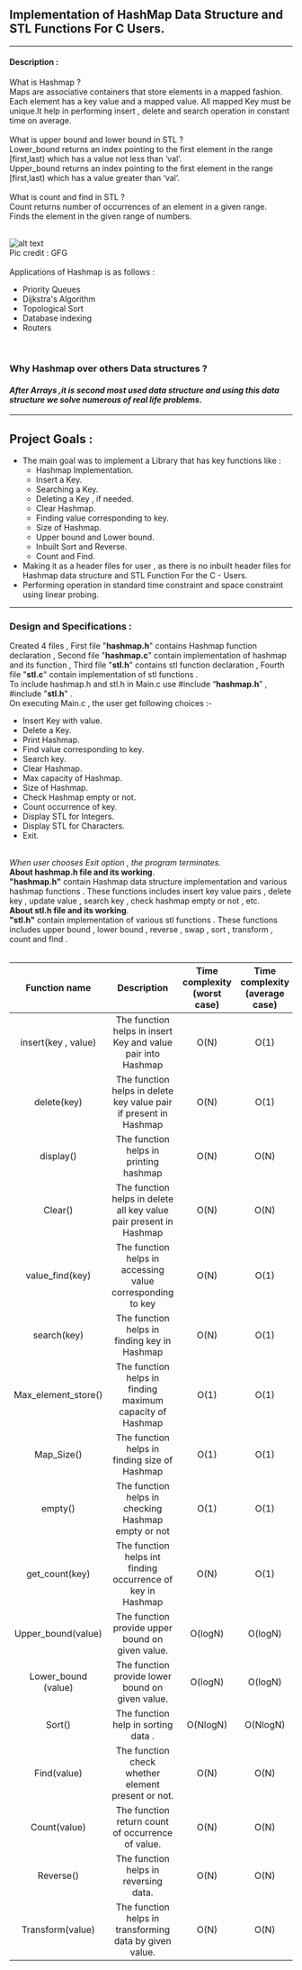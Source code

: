 ## Implementation of HashMap Data Structure and STL Functions For C Users.
___
#### Description :
What is Hashmap ? 
<br>
Maps are associative containers that store elements in a mapped fashion. Each element has a key value and a mapped value. All mapped Key must be unique.It help in performing insert , delete and search operation in constant time on average.
<br>
<br>
What is upper bound and lower bound in STL ?
<br>
Lower_bound returns an index pointing to the first element in the range [first,last) which has a value not less than ‘val’. <br>
Upper_bound returns an index pointing to the first element in the range [first,last) which has a value greater than ‘val’. <br><br>
What is count and find in STL ? <br>
Count returns number of occurrences of an element in a given range. <br>
Finds the element in the given range of numbers.<br><br>

![alt text](https://media.geeksforgeeks.org/wp-content/cdn-uploads/gq/2015/08/openAddressing1.png)<br>Pic credit : GFG <br><br>
Applications of Hashmap is as follows :
-	Priority Queues
-	Dijkstra's Algorithm
-	Topological Sort
-	Database indexing
-	Routers
<br>

### Why Hashmap over others Data structures ?
#### <i>After Arrays ,it is second most used data structure and using this data structure we solve numerous of real life problems.</i>
___

## Project Goals :
-	The main goal was to implement a Library that has key functions like :
     -	Hashmap Implementation.
     -	Insert a Key.
     -	Searching a Key.
     -	Deleting a Key , if needed.
     -	Clear Hashmap.
     -	Finding value corresponding to key.
     -	Size of Hashmap.
     -	Upper bound and Lower bound.
     -	Inbuilt Sort and Reverse.
     -    Count and Find.
-	Making it as a header files for user , as there is no inbuilt header files for Hashmap data structure and STL Function For the  C - Users.
-	Performing operation in standard time constraint and space constraint using linear probing.
___

### Design and Specifications :
Created 4 files , First file "<b>hashmap.h</b>"  contains Hashmap function declaration , Second file "<b>hashmap.c</b>" contain implementation of hashmap and its function , Third file "<b>stl.h</b>" contains stl function declaration , Fourth file "<b>stl.c</b>"  contain implementation of stl functions .<br>
To include hashmap.h and stl.h in Main.c use #include “<b>hashmap.h</b>” ,    #include "<b>stl.h</b>" .<br>
On executing Main.c , the user get following choices :- 
-	Insert Key with value.
-	Delete a Key.
-	Print Hashmap.
-	Find value corresponding to key.
-	Search key.
-	Clear Hashmap.
-	Max capacity of Hashmap.
-	Size of Hashmap.
-	Check Hashmap empty or not.
-	Count occurrence of key.
-	Display STL for Integers.
-	Display STL for Characters.
-	Exit.
<br>
<i>When user chooses Exit option , the program terminates.</i><br>
<b>About hashmap.h file and its working</b>.<br>
<b>"hashmap.h"</b> contain Hashmap data structure implementation and various hashmap functions .  These functions includes insert key value pairs , delete key , update value , search key , check hashmap empty or not  , etc. <br>
<b>About stl.h file and its working</b>.<br>
<b>"stl.h"</b> contain implementation of various stl functions .  These functions includes upper bound , lower bound , reverse , swap , sort , transform , count and find . <br><br>


| Function name | Description | Time complexity (worst case) | Time complexity (average case) |
| :---: | :---: | :---: | :---: |
| insert(key , value)	| The function helps in insert Key and value pair into Hashmap | O(N) | O(1) |
| delete(key) | The function helps in delete key value pair if present in Hashmap | O(N) | O(1) |
| display() |	The function helps in printing hashmap | O(N) | O(N) |
| Clear()	| The function helps in delete all key value pair present in Hashmap	| O(N) | O(N) |
| value_find(key) | The function helps in accessing value corresponding to key | O(N) | O(1) |
| search(key) | The function helps in finding key in Hashmap | O(N) | O(1) |
| Max_element_store() | The function helps in finding maximum capacity of Hashmap | O(1) | O(1) |
| Map_Size() | The function helps in finding size of Hashmap | O(1) | O(1) |
| empty() | The function helps in checking Hashmap empty or not | O(1) | O(1) |
| get_count(key) | The function helps int finding occurrence of key in Hashmap | O(N) | O(1) |
| Upper_bound(value) |	The function provide upper bound on given value.	| O(logN) | O(logN) |
| Lower_bound (value) |	The function provide lower bound on given value.	| O(logN) | O(logN) | 
| Sort() |	 The function help in sorting data . | O(NlogN) | O(NlogN) |
| Find(value)	| The function check whether element present or not.	| O(N) | O(N) |
| Count(value) | The function return count of occurrence of value.	| O(N) | O(N) |
| Reverse()	| The function helps in reversing data.	| O(N) | O(N) |
| Transform(value)	| The function helps in transforming data by given value.	| O(N) | O(N) |
